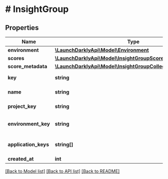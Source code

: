 # # InsightGroup

## Properties

Name | Type | Description | Notes
------------ | ------------- | ------------- | -------------
**environment** | [**\LaunchDarklyApi\Model\Environment**](Environment.md) |  | [optional]
**scores** | [**\LaunchDarklyApi\Model\InsightGroupScores**](InsightGroupScores.md) |  | [optional]
**score_metadata** | [**\LaunchDarklyApi\Model\InsightGroupCollectionScoreMetadata**](InsightGroupCollectionScoreMetadata.md) |  | [optional]
**key** | **string** | The insight group key |
**name** | **string** | The insight group name |
**project_key** | **string** | The project key |
**environment_key** | **string** | The environment key |
**application_keys** | **string[]** | The application keys | [optional]
**created_at** | **int** |  |

[[Back to Model list]](../../README.md#models) [[Back to API list]](../../README.md#endpoints) [[Back to README]](../../README.md)
